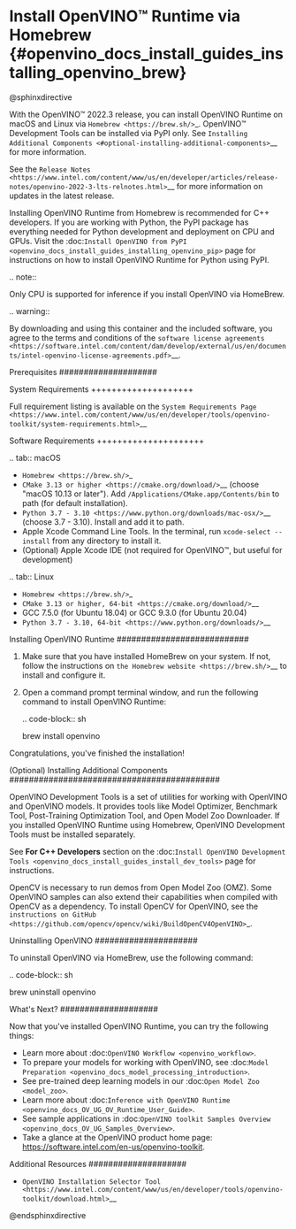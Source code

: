 # Install OpenVINO™ Runtime via Homebrew {#openvino_docs_install_guides_installing_openvino_brew}

@sphinxdirective

With the OpenVINO™ 2022.3 release, you can install OpenVINO Runtime on macOS and Linux via `Homebrew <https://brew.sh/>`_. OpenVINO™ Development Tools can be installed via PyPI only. See `Installing Additional Components <#optional-installing-additional-components>`__ for more information.

See the `Release Notes <https://www.intel.com/content/www/us/en/developer/articles/release-notes/openvino-2022-3-lts-relnotes.html>`__ for more information on updates in the latest release.

Installing OpenVINO Runtime from Homebrew is recommended for C++ developers. If you are working with Python, the PyPI package has everything needed for Python development and deployment on CPU and GPUs. Visit the :doc:`Install OpenVINO from PyPI <openvino_docs_install_guides_installing_openvino_pip>` page for instructions on how to install OpenVINO Runtime for Python using PyPI.

.. note::

   Only CPU is supported for inference if you install OpenVINO via HomeBrew.

.. warning::

   By downloading and using this container and the included software, you agree to the terms and conditions of the `software license agreements <https://software.intel.com/content/dam/develop/external/us/en/documents/intel-openvino-license-agreements.pdf>`__.


Prerequisites
####################

System Requirements
++++++++++++++++++++

Full requirement listing is available on the `System Requirements Page <https://www.intel.com/content/www/us/en/developer/tools/openvino-toolkit/system-requirements.html>`__

Software Requirements
+++++++++++++++++++++

.. tab:: macOS

  * `Homebrew <https://brew.sh/>`_
  * `CMake 3.13 or higher <https://cmake.org/download/>`__ (choose "macOS 10.13 or later"). Add ``/Applications/CMake.app/Contents/bin`` to path (for default installation). 
  * `Python 3.7 - 3.10 <https://www.python.org/downloads/mac-osx/>`__ (choose 3.7 - 3.10). Install and add it to path.
  * Apple Xcode Command Line Tools. In the terminal, run ``xcode-select --install`` from any directory to install it.
  * (Optional) Apple Xcode IDE (not required for OpenVINO™, but useful for development)

.. tab:: Linux

  * `Homebrew <https://brew.sh/>`_
  * `CMake 3.13 or higher, 64-bit <https://cmake.org/download/>`__
  * GCC 7.5.0 (for Ubuntu 18.04) or GCC 9.3.0 (for Ubuntu 20.04)
  * `Python 3.7 - 3.10, 64-bit <https://www.python.org/downloads/>`__


Installing OpenVINO Runtime
###########################

1. Make sure that you have installed HomeBrew on your system. If not, follow the instructions on `the Homebrew website <https://brew.sh/>`__ to install and configure it.

2. Open a command prompt terminal window, and run the following command to install OpenVINO Runtime:

   .. code-block:: sh

      brew install openvino


Congratulations, you've finished the installation!

(Optional) Installing Additional Components
###########################################

OpenVINO Development Tools is a set of utilities for working with OpenVINO and OpenVINO models. It provides tools like Model Optimizer, Benchmark Tool, Post-Training Optimization Tool, and Open Model Zoo Downloader. If you installed OpenVINO Runtime using Homebrew, OpenVINO Development Tools must be installed separately.

See **For C++ Developers** section on the :doc:`Install OpenVINO Development Tools <openvino_docs_install_guides_install_dev_tools>` page for instructions.

OpenCV is necessary to run demos from Open Model Zoo (OMZ). Some OpenVINO samples can also extend their capabilities when compiled with OpenCV as a dependency. To install OpenCV for OpenVINO, see the `instructions on GitHub <https://github.com/opencv/opencv/wiki/BuildOpenCV4OpenVINO>`_.

Uninstalling OpenVINO
#####################

To uninstall OpenVINO via HomeBrew, use the following command:

.. code-block:: sh

   brew uninstall openvino


What's Next?
####################

Now that you've installed OpenVINO Runtime, you can try the following things:

* Learn more about :doc:`OpenVINO Workflow <openvino_workflow>`.
* To prepare your models for working with OpenVINO, see :doc:`Model Preparation <openvino_docs_model_processing_introduction>`.
* See pre-trained deep learning models in our :doc:`Open Model Zoo <model_zoo>`.
* Learn more about :doc:`Inference with OpenVINO Runtime <openvino_docs_OV_UG_OV_Runtime_User_Guide>`.
* See sample applications in :doc:`OpenVINO toolkit Samples Overview <openvino_docs_OV_UG_Samples_Overview>`.
* Take a glance at the OpenVINO product home page: https://software.intel.com/en-us/openvino-toolkit.

Additional Resources
####################

* `OpenVINO Installation Selector Tool <https://www.intel.com/content/www/us/en/developer/tools/openvino-toolkit/download.html>`__

@endsphinxdirective

